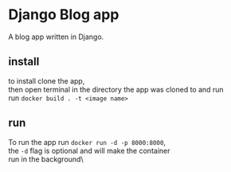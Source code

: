 # Django Blog app
A blog app written in Django.
## install  
to install clone the app,\
then open terminal in the directory the app was cloned to and run\
run `docker build . -t <image name>`
## run
To run the app run `docker run -d -p 8000:8000`,\
the `-d` flag is optional and will make the container\
run in the background\
